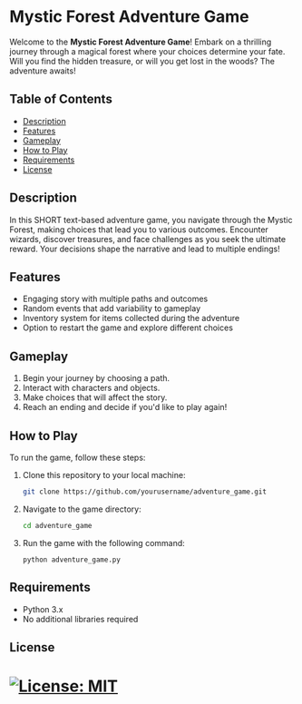 # Mystic Forest Adventure Game

Welcome to the **Mystic Forest Adventure Game**! Embark on a thrilling journey through a magical forest where your choices determine your fate. Will you find the hidden treasure, or will you get lost in the woods? The adventure awaits!

## Table of Contents
- [Description](#description)
- [Features](#features)
- [Gameplay](#gameplay)
- [How to Play](#how-to-play)
- [Requirements](#requirements)
- [License](#license)

## Description

In this SHORT text-based adventure game, you navigate through the Mystic Forest, making choices that lead you to various outcomes. Encounter wizards, discover treasures, and face challenges as you seek the ultimate reward. Your decisions shape the narrative and lead to multiple endings!

## Features

- Engaging story with multiple paths and outcomes
- Random events that add variability to gameplay
- Inventory system for items collected during the adventure
- Option to restart the game and explore different choices

## Gameplay

1. Begin your journey by choosing a path.
2. Interact with characters and objects.
3. Make choices that will affect the story.
4. Reach an ending and decide if you'd like to play again!

## How to Play

To run the game, follow these steps:

1. Clone this repository to your local machine:
   ```bash
   git clone https://github.com/yourusername/adventure_game.git

2. Navigate to the game directory:
   ```bash
   cd adventure_game

3. Run the game with the following command: 
    ```
   python adventure_game.py

## Requirements

- Python 3.x
- No additional libraries required

## License

# [![License: MIT](https://img.shields.io/badge/License-MIT-yellow.svg)](https://opensource.org/licenses/MIT)

